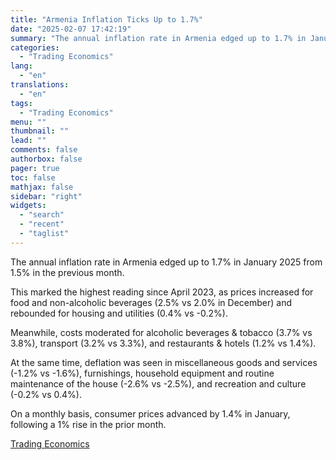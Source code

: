 ```yaml
---
title: "Armenia Inflation Ticks Up to 1.7%"
date: "2025-02-07 17:42:19"
summary: "The annual inflation rate in Armenia edged up to 1.7% in January 2025 from 1.5% in the previous month.This marked the highest reading since April 2023, as prices increased for food and non-alcoholic beverages (2.5% vs 2.0% in December) and rebounded for housing and utilities (0.4% vs -0.2%).Meanwhile, costs moderated..."
categories:
  - "Trading Economics"
lang:
  - "en"
translations:
  - "en"
tags:
  - "Trading Economics"
menu: ""
thumbnail: ""
lead: ""
comments: false
authorbox: false
pager: true
toc: false
mathjax: false
sidebar: "right"
widgets:
  - "search"
  - "recent"
  - "taglist"
---
```


The annual inflation rate in Armenia edged up to 1.7% in January 2025 from 1.5% in the previous month.

This marked the highest reading since April 2023, as prices increased for food and non-alcoholic beverages (2.5% vs 2.0% in December) and rebounded for housing and utilities (0.4% vs -0.2%).

Meanwhile, costs moderated for alcoholic beverages & tobacco (3.7% vs 3.8%), transport (3.2% vs 3.3%), and restaurants & hotels (1.2% vs 1.4%).

At the same time, deflation was seen in miscellaneous goods and services (-1.2% vs -1.6%), furnishings, household equipment and routine maintenance of the house (-2.6% vs -2.5%), and recreation and culture (-0.2% vs 0.4%).

On a monthly basis, consumer prices advanced by 1.4% in January, following a 1% rise in the prior month.

[Trading Economics](https://www.tradingview.com/news/te_news:447123:0-armenia-inflation-ticks-up-to-1-7/)
